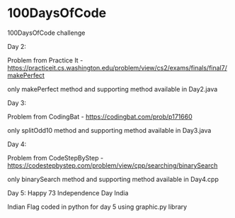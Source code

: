 # 100DaysOfCode
100DaysOfCode challenge

Day 2:

Problem from Practice It - https://practiceit.cs.washington.edu/problem/view/cs2/exams/finals/final7/makePerfect 

only makePerfect method and supporting method available in Day2.java



Day 3:

Problem from CodingBat - https://codingbat.com/prob/p171660

only splitOdd10 method and supporting method available in Day3.java

Day 4:

Problem from CodeStepByStep - https://codestepbystep.com/problem/view/cpp/searching/binarySearch

only binarySearch method and supporting method available in Day4.cpp

Day 5: Happy 73 Independence Day India

Indian Flag coded in python for day 5 using graphic.py library
